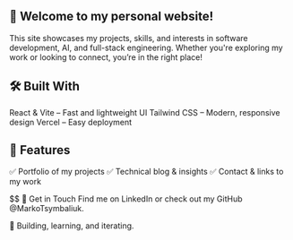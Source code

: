 ## 🚀 Welcome to my personal website!

This site showcases my projects, skills, and interests in software development, AI, and full-stack engineering. Whether you're exploring my work or looking to connect, you’re in the right place!

## 🛠 Built With
React & Vite – Fast and lightweight UI
Tailwind CSS – Modern, responsive design
Vercel – Easy deployment
## 📌 Features
✅ Portfolio of my projects
✅ Technical blog & insights
✅ Contact & links to my work

$$ 📩 Get in Touch
Find me on LinkedIn or check out my GitHub @MarkoTsymbaliuk.

🎯 Building, learning, and iterating.
